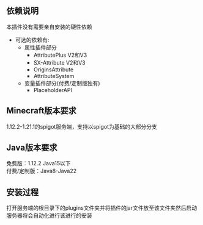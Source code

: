 ## 依赖说明

本插件没有需要亲自安装的硬性依赖

- 可选的依赖有:
    - 属性插件部分
        - AttributePlus V2和V3
        - SX-Attribute V2和V3
        - OriginsAttribute
        - AttributeSystem
    - 变量插件部分(付费/定制版独有)
        - PlaceholderAPI

## Minecraft版本要求

1.12.2-1.21.1的spigot服务端，支持以spigot为基础的大部分分支

## Java版本要求

免费版：1.12.2 Java15以下\
付费/定制版：Java8-Java22

## 安装过程

打开服务端的根目录下的plugins文件夹并将插件的jar文件放至该文件夹然后启动服务器将会自动化进行该进行的安装